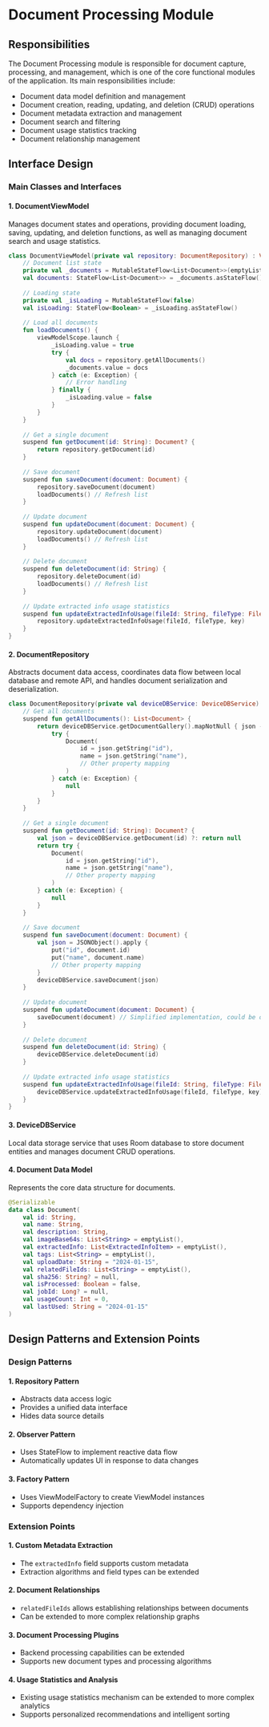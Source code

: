 # Document Processing Module

## Responsibilities

The Document Processing module is responsible for document capture, processing, and management, which is one of the core functional modules of the application. Its main responsibilities include:

- Document data model definition and management
- Document creation, reading, updating, and deletion (CRUD) operations
- Document metadata extraction and management
- Document search and filtering
- Document usage statistics tracking
- Document relationship management

## Interface Design

### Main Classes and Interfaces

#### 1. DocumentViewModel

Manages document states and operations, providing document loading, saving, updating, and deletion functions, as well as managing document search and usage statistics.

```kotlin
class DocumentViewModel(private val repository: DocumentRepository) : ViewModel() {
    // Document list state
    private val _documents = MutableStateFlow<List<Document>>(emptyList())
    val documents: StateFlow<List<Document>> = _documents.asStateFlow()
    
    // Loading state
    private val _isLoading = MutableStateFlow(false)
    val isLoading: StateFlow<Boolean> = _isLoading.asStateFlow()
    
    // Load all documents
    fun loadDocuments() {
        viewModelScope.launch {
            _isLoading.value = true
            try {
                val docs = repository.getAllDocuments()
                _documents.value = docs
            } catch (e: Exception) {
                // Error handling
            } finally {
                _isLoading.value = false
            }
        }
    }
    
    // Get a single document
    suspend fun getDocument(id: String): Document? {
        return repository.getDocument(id)
    }
    
    // Save document
    suspend fun saveDocument(document: Document) {
        repository.saveDocument(document)
        loadDocuments() // Refresh list
    }
    
    // Update document
    suspend fun updateDocument(document: Document) {
        repository.updateDocument(document)
        loadDocuments() // Refresh list
    }
    
    // Delete document
    suspend fun deleteDocument(id: String) {
        repository.deleteDocument(id)
        loadDocuments() // Refresh list
    }
    
    // Update extracted info usage statistics
    suspend fun updateExtractedInfoUsage(fileId: String, fileType: FileType, key: String) {
        repository.updateExtractedInfoUsage(fileId, fileType, key)
    }
}
```

#### 2. DocumentRepository

Abstracts document data access, coordinates data flow between local database and remote API, and handles document serialization and deserialization.

```kotlin
class DocumentRepository(private val deviceDBService: DeviceDBService) {
    // Get all documents
    suspend fun getAllDocuments(): List<Document> {
        return deviceDBService.getDocumentGallery().mapNotNull { json ->
            try {
                Document(
                    id = json.getString("id"),
                    name = json.getString("name"),
                    // Other property mapping
                )
            } catch (e: Exception) {
                null
            }
        }
    }
    
    // Get a single document
    suspend fun getDocument(id: String): Document? {
        val json = deviceDBService.getDocument(id) ?: return null
        return try {
            Document(
                id = json.getString("id"),
                name = json.getString("name"),
                // Other property mapping
            )
        } catch (e: Exception) {
            null
        }
    }
    
    // Save document
    suspend fun saveDocument(document: Document) {
        val json = JSONObject().apply {
            put("id", document.id)
            put("name", document.name)
            // Other property mapping
        }
        deviceDBService.saveDocument(json)
    }
    
    // Update document
    suspend fun updateDocument(document: Document) {
        saveDocument(document) // Simplified implementation, could be optimized
    }
    
    // Delete document
    suspend fun deleteDocument(id: String) {
        deviceDBService.deleteDocument(id)
    }
    
    // Update extracted info usage statistics
    suspend fun updateExtractedInfoUsage(fileId: String, fileType: FileType, key: String) {
        deviceDBService.updateExtractedInfoUsage(fileId, fileType, key)
    }
}
```

#### 3. DeviceDBService

Local data storage service that uses Room database to store document entities and manages document CRUD operations.

#### 4. Document Data Model

Represents the core data structure for documents.

```kotlin
@Serializable
data class Document(
    val id: String,
    val name: String,
    val description: String,
    val imageBase64s: List<String> = emptyList(),
    val extractedInfo: List<ExtractedInfoItem> = emptyList(),
    val tags: List<String> = emptyList(),
    val uploadDate: String = "2024-01-15",
    val relatedFileIds: List<String> = emptyList(),
    val sha256: String? = null,
    val isProcessed: Boolean = false,
    val jobId: Long? = null,
    val usageCount: Int = 0,
    val lastUsed: String = "2024-01-15"
)
```

## Design Patterns and Extension Points

### Design Patterns

#### 1. Repository Pattern
- Abstracts data access logic
- Provides a unified data interface
- Hides data source details

#### 2. Observer Pattern
- Uses StateFlow to implement reactive data flow
- Automatically updates UI in response to data changes

#### 3. Factory Pattern
- Uses ViewModelFactory to create ViewModel instances
- Supports dependency injection

### Extension Points

#### 1. Custom Metadata Extraction
- The `extractedInfo` field supports custom metadata
- Extraction algorithms and field types can be extended

#### 2. Document Relationships
- `relatedFileIds` allows establishing relationships between documents
- Can be extended to more complex relationship graphs

#### 3. Document Processing Plugins
- Backend processing capabilities can be extended
- Supports new document types and processing algorithms

#### 4. Usage Statistics and Analysis
- Existing usage statistics mechanism can be extended to more complex analytics
- Supports personalized recommendations and intelligent sorting